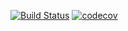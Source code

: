 [![Build Status](https://app.travis-ci.com/Kuzurik/job4j_GarbageCollector.svg?branch=main)](https://app.travis-ci.com/Kuzurik/job4j_GarbageCollector)
[![codecov](https://codecov.io/gh/Kuzurik/job4j_GarbageCollector/branch/master/graph/badge.svg?token=5HF0YXKEKL)](https://codecov.io/gh/Kuzurik/job4j_GarbageCollector)